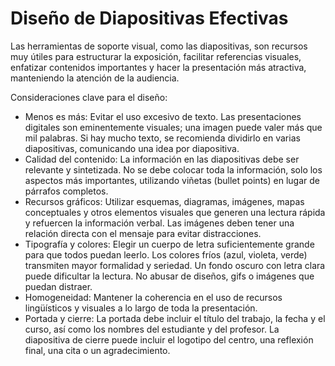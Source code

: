 # <a name="_bzq9uxo1pjo1"></a>**Diseño de Diapositivas Efectivas**

Las herramientas de soporte visual, como las diapositivas, son recursos muy útiles para estructurar la exposición, facilitar referencias visuales, enfatizar contenidos importantes y hacer la presentación más atractiva, manteniendo la atención de la audiencia.

Consideraciones clave para el diseño:

- Menos es más: Evitar el uso excesivo de texto. Las presentaciones digitales son eminentemente visuales; una imagen puede valer más que mil palabras. Si hay mucho texto, se recomienda dividirlo en varias diapositivas, comunicando una idea por diapositiva.
- Calidad del contenido: La información en las diapositivas debe ser relevante y sintetizada. No se debe colocar toda la información, solo los aspectos más importantes, utilizando viñetas (bullet points) en lugar de párrafos completos.
- Recursos gráficos: Utilizar esquemas, diagramas, imágenes, mapas conceptuales y otros elementos visuales que generen una lectura rápida y refuercen la información verbal. Las imágenes deben tener una relación directa con el mensaje para evitar distracciones.
- Tipografía y colores: Elegir un cuerpo de letra suficientemente grande para que todos puedan leerlo. Los colores fríos (azul, violeta, verde) transmiten mayor formalidad y seriedad. Un fondo oscuro con letra clara puede dificultar la lectura. No abusar de diseños, gifs o imágenes que puedan distraer.
- Homogeneidad: Mantener la coherencia en el uso de recursos lingüísticos y visuales a lo largo de toda la presentación.
- Portada y cierre: La portada debe incluir el título del trabajo, la fecha y el curso, así como los nombres del estudiante y del profesor. La diapositiva de cierre puede incluir el logotipo del centro, una reflexión final, una cita o un agradecimiento.
